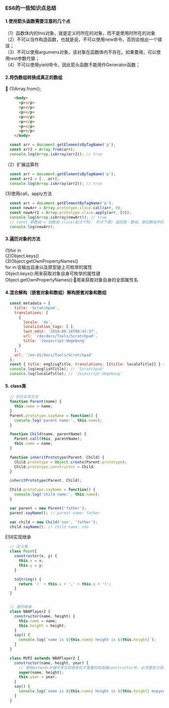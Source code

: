 ### ES6的一些知识点总结
#### 1.使用箭头函数需要注意的几个点
（1）函数体内的this对象，就是定义时所在的对象，而不是使用时所在的对象   
（2）不可以当作构造函数，也就是说，不可以使用new命令，否则会抛出一个错误；  
（3）不可以使用argumens对象，该对象在函数体内不存在。如果要用，可以使用rest参数代替；   
（4）不可以使用yield命令，因此箭头函数不能用作Generator函数；    
#### 2.将伪数组转换成真正的数组
 (1)Array.from();
```html
    <body>
      <p></p>
      <p></p>
      <p></p>
      <p></p>
      <p></p>
      <p></p>
      <p></p>
    </body>
```
```javascript
  const arr = document.getElementsByTagName('p');
  const arr2 = Array.from(arr);
  console.log(Array.isArray(arr2)); // true
```  
（2）扩展运算符   
```javascript
  const arr = document.getElementsByTagName('p');
  const arr2 = [...arr];
  console.log(Array.isArray(arr2)); // true
```
(3)使用call，apply方法
```javascript
  const arr = document.getElementByTagName('p');
  const newArr = Array.prototype.slice.call(arr, 0);
  const newArr2 = Array.prototype.slice.apply(arr, [0]);
  console.log(Array.isArray(newArr)); // true
  // const 新数组 = 旧数组.slice(起点下标， 终点下表) 返回值：数组，是旧数组中的一部分
  console.log(newArr); 
```
#### 3.遍历对象的方法
(1)for in    
(2)Object.keys()   
(3)Object.getOwnPropertyNames()      
for in:会输出自身以及原型链上可枚举的属性    
Object.keys():用来获取对象自身可枚举的属性键    
Object.getOwnPropertyNames():用来获取对象自身的全部属性名  
#### 4.混合解构（嵌套对象和数组）解构嵌套对象和数组   
```javascript
  const metadata = {
    title: 'Scratchpad',
    translations: [
      {
        locale: 'de',
        localization_tags: [ ],
        last_edit: '2018-08-18T08:43:37',
        url: '/de/docs/Tools/Scratchpad',
        title: 'Javascript-Umgebung'
      }
    ],
    url: '/en-US/docs/Tools/Scratchpad'
  };
  const { title: englisgTitle, translations: [{title: localeTitle}] } = metadata;
  console.log(englishTitle); // 'Scratchpad'
  console.log(localeTitle); // 'Javascript-Umgebung'
```     
#### 5. class类
```javascript
  // ES5实现方式
  function Parent(name) {
    this.name = name;
  }
  Parent.prototype.sayName = function() {
    console.log('parent name:', this.name);
  }

  function Child(name, parentName) {
    Parent.call(this, parentName);
    this.name = name;
  }

  function inheritPrototype(Parent, Child) {
    Child.prototype = Object.create(Parent.prototype);
    Child.prototype.constructor = Child;
  }

  inheritPrototype(Parent, Child);

  Child.prototype.sayName = function() {
    console.log('child name:', this.name);
  }

  var parent = new Parent('father');
  parent.sayName(); // parent name: father

  var child = new Child('son', 'father');
  child.sayName(); // child name: son
```
ES6实现继承
```javascript
  // 定义类
  class Point{
    constructor(x, y) {
      this.x = x;
      this.y = y;
    }

    toString() {
      return '(' + this.x + ',' + this.y + ')';
    }
  }


  // 类的继承
  class NBAPlayer2 {
    constructor(name, height) {
      this.name = name;
      this.height = height;
    }
    say() {
      console.log(`name is ${this.name} height is ${this.height}`);
    }
  }

  class MVP2 extends NBAPlayer2 {
    constructor(name, height, year) {
      // 使用extends关键字来实现继承在子类重的构造器constructor中，必须要显示调用父类desuper方法，如果不调用，则this不可用
      super(name, height);
      this.year = year;
    }
    say() {
      console.log(`name is ${this.name} height is ${this.height} mvpyear is ${this.year}`)
    }
  }
```


